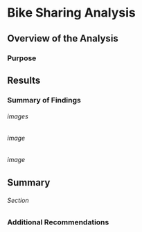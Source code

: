 # Bike Sharing Analysis

## Overview of the Analysis 

### Purpose



## Results

### Summary of Findings



###### images


> 


> 

###### image


> 


> 

###### image


> 


> 

## Summary


###### Section
> 



> 



### Additional Recommendations

